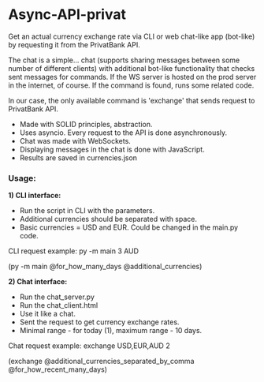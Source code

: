 # Async-API-privat
Get an actual currency exchange rate via CLI or web chat-like app (bot-like) by requesting it from the PrivatBank API. 

The chat is a simple... chat (supports sharing messages between some number of different clients) with additional bot-like functionality that checks sent messages for commands. If the WS server is hosted on the prod server in the internet, of course. If the command is found, runs some related code.

In our case, the only available command is 'exchange' that sends request to PrivatBank API.

- Made with SOLID principles, abstraction.
- Uses asyncio. Every request to the API is done asynchronously.
- Chat was made with WebSockets. 
- Displaying messages in the chat is done with JavaScript.
- Results are saved in currencies.json

### Usage:

**1) CLI interface:**
- Run the script in CLI with the parameters.
- Additional currencies should be separated with space.
- Basic currencies = USD and EUR. Could be changed in the main.py code.

CLI request example: py -m main 3 AUD 

(py -m main @for_how_many_days @additional_currencies)

**2) Chat interface:**
- Run the chat_server.py
- Run the chat_client.html
- Use it like a chat.
- Sent the request to get currency exchange rates.
- Minimal range - for today (1), maximum range - 10 days.

Chat request example: exchange USD,EUR,AUD 2 

(exchange @additional_currencies_separated_by_comma @for_how_recent_many_days)
